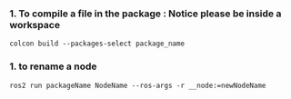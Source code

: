 ### 1. To compile a file in the package : Notice please be inside a workspace

```
colcon build --packages-select package_name 
```
### 1. to rename a node


  ```
  ros2 run packageName NodeName --ros-args -r __node:=newNodeName
```
